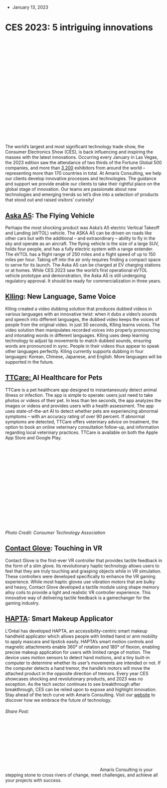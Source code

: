 * January 13, 2023


# CES 2023: 5 intriguing innovations 
![innovations](data:image/svg+xml,%3Csvg%20xmlns='http://www.w3.org/2000/svg'%20viewBox='0%200%20640%20427'%3E%3C/svg%3E)
The world’s largest and most significant technology trade show, the Consumer Electronics Show (CES), is back influencing and inspiring the masses with the latest innovations. Occurring every January in Las Vegas, the 2023 edition saw the attendance of two thirds of the Fortune Global 500 companies, and more than [3,200](https://www.ces.tech/) exhibitors from around the world – representing more than 170 countries in total.
At Amaris Consulting, we help our clients develop innovative processes and technologies. The guidance and support we provide enable our clients to take their rightful place on the global stage of innovation. Our teams are passionate about new technologies and emerging trends so let’s dive into a selection of products that stood out and raised visitors’ curiosity!
## [Aska A5](https://www.askafly.com/): The Flying Vehicle 
Perhaps the most shocking product was Aska’s A5 electric Vertical Takeoff and Landing (eVTOL) vehicle. The ASKA A5 can be driven on roads like other cars but with the additional – and extraordinary – ability to fly in the sky and operate as an aircraft. The flying vehicle is the size of a large SUV, holds four people, and has a fully electric system with a range extender.
The eVTOL has a flight range of 250 miles and a flight speed of up to 150 miles per hour. Taking off into the air only requires finding a compact space to serve for its launch. The Aska A5 can be charged at EV charging stations or at homes.
While CES 2023 saw the world’s first operational eVTOL vehicle prototype and demonstration, the Aska A5 is still undergoing regulatory approval. It should be ready for commercialization in three years. 
## [Klling](https://klleon.io/product): New Language, Same Voice 
Klling created a video dubbing solution that produces dubbed videos in various languages with an innovative twist: when it dubs a video’s sounds and speech into different languages, the dubbed video keeps the voices of people from the original video.
In just 30 seconds, Klling learns voices. The video solution then manipulates recorded voices into properly pronouncing and intonating words in different languages. Klling uses deep learning technology to adjust lip movements to match dubbed sounds, ensuring words are pronounced in sync. People in their videos thus appear to speak other languages perfectly.
Klling currently supports dubbing in four languages: Korean, Chinese, Japanese, and English. More languages will be supported in the future.
## [TTCare: ](https://www.ttcareforpet.com/)AI Healthcare for Pets
TTCare is a pet healthcare app designed to instantaneously detect animal illness or infection. The app is simple to operate: users just need to take photos or videos of their pet. In less than ten seconds, the app analyzes the images or videos and provides users with a health assessment.
The app uses state-of-the-art AI to detect whether pets are experiencing abnormal symptoms – with an accuracy rating of over 90 percent. If abnormal symptoms are detected, TTCare offers veterinary advice on treatment, the option to book an online veterinary consultation follow-up, and information regarding local veterinary practices.
TTCare is available on both the Apple App Store and Google Play.
![perrito 5](data:image/svg+xml,%3Csvg%20xmlns='http://www.w3.org/2000/svg'%20viewBox='0%200%20850%20483'%3E%3C/svg%3E)
_Photo Credit: Consumer Technology Association_
## [Contact Glove](https://diver-x.jp/ContactGlove/en/): Touching in VR 
Contact Glove is the first-ever VR controller that provides tactile feedback in the form of a slim glove. Its revolutionary haptic technology allows users to feel that they are truly touching and grasping objects while in VR simulation. These controllers were developed specifically to enhance the VR gaming experience.
While most haptic gloves use vibration motors that are bulky and heavy, Contact Glove developed a tactile module using shape memory alloy coils to provide a light and realistic VR controller experience. This innovative way of delivering tactile feedback is a gamechanger for the gaming industry.
## [HAPTA](https://www.loreal.com/en/articles/science-and-technology/hapta-ces-2023-lancome-innovation/): Smart Makeup Applicator 
L’Oréal has developed HAPTA, an accessibility-centric smart makeup handheld applicator which allows people with limited hand or arm mobility to apply mascara and lipstick easily. HAPTA’s smart motion controls and magnetic attachments enable 360° of rotation and 180° of flexion, enabling precise makeup application for users with limited range of motion. 
The device uses motion sensors to detect hand motions, and a tiny built-in computer to determine whether its user’s movements are intended or not. If the computer detects a hand tremor, the handle’s motors will move the attached product in the opposite direction of tremors.
Every year CES showcases shocking and revolutionary products, and 2023 was no exception. As the tech sector continues to see breakthrough after breakthrough, CES can be relied upon to expose and highlight innovation. 
Stay ahead of the tech curve with Amaris Consulting. Visit our [website](http://amaris.com) to discover how we embrace the future of technology.
###### Share Post:
![Amaris Logo](data:image/svg+xml,%3Csvg%20xmlns='http://www.w3.org/2000/svg'%20viewBox='0%200%200%200'%3E%3C/svg%3E)
Amaris Consulting is your stepping stone to cross rivers of change, meet challenges, and achieve all your projects with success.
